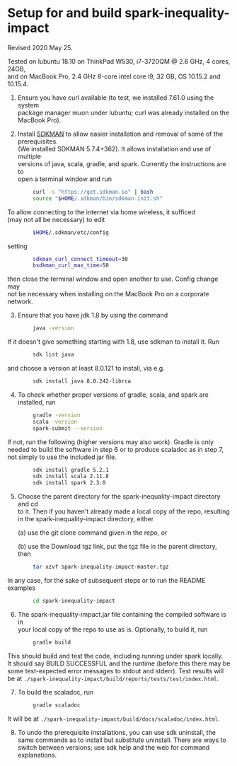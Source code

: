 # Setup for and build spark-inequality-impact

Revised 2020 May 25.

Tested on lubuntu 18.10 on ThinkPad W530, i7-3720QM @ 2.6 GHz, 4 cores, 24GB,<br>
and on MacBook Pro, 2.4 GHz 8-core intel core i9, 32 GB, OS 10.15.2 and 10.15.4.

1. Ensure you have curl available (to test, we installed 7.61.0 using the system<br>
   package manager muon under lubuntu; curl was already installed on the MacBook Pro).

2. Install [SDKMAN](https://sdkman.io/install) to allow easier installation and removal of some of the prerequisites.<br>
   (We installed SDKMAN 5.7.4+362). It allows installation and use of multiple<br>
   versions of java, scala, gradle, and spark.  Currently the instructions are to<br>
   open a terminal window and run
```bash
        curl -s "https://get.sdkman.io" | bash
        source "$HOME/.sdkman/bin/sdkman-init.sh"
```
   To allow connecting to the internet via home wireless, it sufficed<br>
   (may not all be necessary) to edit
```bash
        $HOME/.sdkman/etc/config
```
   setting
```bash
        sdkman_curl_connect_timeout=30
        bsdkman_curl_max_time=50
```
   then close the terminal window and open another to use.  Config change may<br>
   not be necessary when installing on the MacBook Pro on a corporate network.

3. Ensure that you have jdk 1.8 by using the command
```bash
        java -version
```
   If it doesn't give something starting with 1.8, use sdkman to install it. Run
```bash
        sdk list java
```
   and choose a version at least 8.0.121 to install, via e.g.
```bash
        sdk install java 8.0.242-librca
```
4. To check whether proper versions of gradle, scala, and spark are installed, run
```bash
        gradle -version
        scala -version
        spark-submit --version
```
   If not, run the following (higher versions may also work).  Gradle is only<br>
   needed to build the software in step 6 or to produce scaladoc as in step 7,<br>
   not simply to use the included jar file.
```bash
        sdk install gradle 5.2.1
        sdk install scala 2.11.8
        sdk install spark 2.3.0
```
5. Choose the parent directory for the spark-inequality-impact directory and cd<br>
   to it.  Then if you haven't already made a local copy of the repo, resulting<br>
   in the spark-inequality-impact directory, either

   (a) use the git clone command given in the repo, or

   (b) use the Download tgz link, put the tgz file in the parent directory, then
```bash
        tar xzvf spark-inequality-impact-master.tgz
```
   In any case, for the sake of subsequent steps or to run the README examples
```bash
        cd spark-inequality-impact
```
6. The spark-inequality-impact.jar file containing the compiled software is in<br>
   your local copy of the repo to use as is.  Optionally, to build it, run
```bash
        gradle build
```
   This should build and test the code, including running under spark locally.<br>
   It should say BUILD SUCCESSFUL and the runtime (before this there may be<br>
   some test-expected error messages to stdout and stderr).  Test results will<br>
   be at `./spark-inequality-impact/build/reports/tests/test/index.html`.

7. To build the scaladoc, run
```bash
        gradle scaladoc
```
   It will be at `./spark-inequality-impact/build/docs/scaladoc/index.html`.

8. To undo the prerequisite installations, you can use sdk uninstall, the<br>
   same commands as to install but substitute uninstall.  There are ways to<br>
   switch between versions; use sdk help and the web for command explanations.
